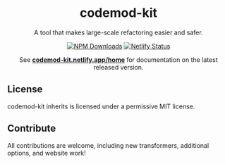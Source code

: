 <h1 align="center">codemod-kit</h1>

<p align="center">A tool that makes large-scale refactoring easier and safer.</p>

<p align="center">
    <a href="https://www.npmjs.com/package/codemod-kit"><img src="https://img.shields.io/npm/dm/codemod-kit.svg?style=round-square" alt="NPM Downloads" /></a>
    <a href="https://app.netlify.com/sites/codemod-kit/deploys"><img src="https://api.netlify.com/api/v1/badges/7eac2245-08bd-431a-8a0f-1d32f594f9c6/deploy-status" alt="Netlify Status" /></a>
</p>

<p align="center">
  See <strong><a href=https://codemod-kit.netlify.app">codemod-kit.netlify.app/home</a></strong> for documentation on the latest released version.
</p>

## License

codemod-kit inherits is licensed under a permissive MIT license.

## Contribute

All contributions are welcome, including new transformers, additional options, and website work!
